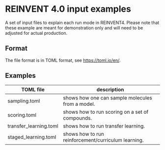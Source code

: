 REINVENT 4.0 input examples
===========================

A set of input files to explain each run mode in REINVENT4.  Please note
that these example are meant for demonstration only and will need to be
adjusted for actual production.


Format
------

The file format is in TOML format, see https://toml.io/en/.


Examples
--------

TOML file              | description
-----------------------|----------------------------------------------------
sampling.toml          | shows how one can sample molecules from a model.
scoring.toml           | shows how to run scoring on a set of compounds.
transfer\_learning.toml | shows how to run transfer learning.
staged\_learning.toml   | shows how to run reinforcement/curriculum learning.
